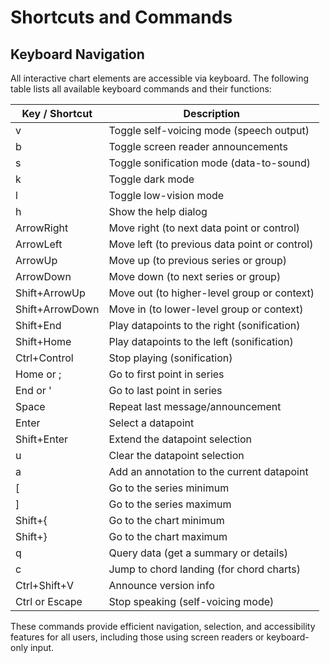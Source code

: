 # Shortcuts and Commands

## Keyboard Navigation

All interactive chart elements are accessible via keyboard. The following table lists all available keyboard commands and their functions:

| Key / Shortcut         | Description                                      |
|------------------------|--------------------------------------------------|
| v                      | Toggle self-voicing mode (speech output)         |
| b                      | Toggle screen reader announcements               |
| s                      | Toggle sonification mode (data-to-sound)         |
| k                      | Toggle dark mode                                |
| l                      | Toggle low-vision mode                          |
| h                      | Show the help dialog                            |
| ArrowRight             | Move right (to next data point or control)       |
| ArrowLeft              | Move left (to previous data point or control)    |
| ArrowUp                | Move up (to previous series or group)            |
| ArrowDown              | Move down (to next series or group)              |
| Shift+ArrowUp          | Move out (to higher-level group or context)      |
| Shift+ArrowDown        | Move in (to lower-level group or context)        |
| Shift+End              | Play datapoints to the right (sonification)      |
| Shift+Home             | Play datapoints to the left (sonification)       |
| Ctrl+Control           | Stop playing (sonification)                      |
| Home or ;              | Go to first point in series                      |
| End or '               | Go to last point in series                       |
| Space                  | Repeat last message/announcement                 |
| Enter                  | Select a datapoint                              |
| Shift+Enter            | Extend the datapoint selection                   |
| u                      | Clear the datapoint selection                    |
| a                      | Add an annotation to the current datapoint       |
| [                      | Go to the series minimum                         |
| ]                      | Go to the series maximum                         |
| Shift+{                | Go to the chart minimum                          |
| Shift+}                | Go to the chart maximum                          |
| q                      | Query data (get a summary or details)            |
| c                      | Jump to chord landing (for chord charts)         |
| Ctrl+Shift+V           | Announce version info                            |
| Ctrl or Escape         | Stop speaking (self-voicing mode)                |

These commands provide efficient navigation, selection, and accessibility features for all users, including those using screen readers or keyboard-only input.
